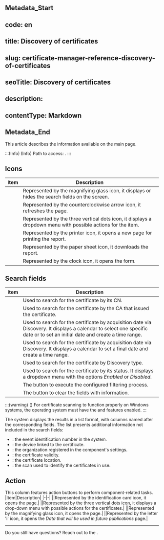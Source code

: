 ## Metadata_Start 
## code: en
## title: Discovery of certificates 
## slug: certificate-manager-reference-discovery-of-certificates 
## seoTitle: Discovery of certificates 
## description:  
## contentType: Markdown 
## Metadata_End
This article describes the information available on the  main page.

:::(Info) (Info)
Path to access: . 
:::

## Icons
|Item|Description|
|-|-|
||Represented by the magnifying glass icon, it displays or hides the search fields on the screen.|
||Represented by the counterclockwise arrow icon, it refreshes the page.|
||Represented by the three vertical dots icon, it displays a dropdown menu with possible actions for the item.|
||Represented by the printer icon, it opens a new page for printing the report.|
||Represented by the paper sheet icon, it downloads the report.|
||Represented by the clock icon, it opens the  form.|

## Search fields

|Item|Description|
|-|-|
||Used to search for the certificate by its CN.|
||Used to search for the certificate by the CA that issued the certificate.|
||Used to search for the certificate by acquisition date via Discovery. It displays a calendar to select one specific date or to set an initial date and create a time range.|
||Used to search for the certificate by acquisition date via Discovery. It displays a calendar to set a final date and create a time range.|
||Used to search for the certificate by Discovery type.|
||Used to search for the certificate by its status. It displays a dropdown menu with the options *Enabled* or *Disabled*.|
||The button to execute the configured filtering process.|
||The button to clear the fields with information.|

:::(warning) ()
For certificate scanning to function properly on Windows systems, the operating system must have the  and  features enabled.
:::

The system displays the results in a list format, with columns named after the corresponding fields. The list presents additional information not included in the search fields:

* : the event identification number in the system.
* : the device linked to the certificate.
* : the organization registered in the component's settings.
* :  the certificate validity.
* : the certificate location.
* : the scan used to identify the certificates in use.

## Action
This column features action buttons to perform component-related tasks.
|Item|Description|
|-|-|
||Represented by the identification card icon, it opens the  page.|
||Represented by the three vertical dots icon, it displays a drop-down menu with possible actions for the certificates.|
||Represented by the magnifying glass icon, it opens the  page.|
||Represented by the letter 'i' icon, it opens the *Data that will be used in future publications* page.|
***
Do you still have questions? Reach out to the .

